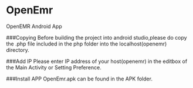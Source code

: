 # OpenEmr
OpenEMR Android App

###Copying
Before building the project into android studio,please do copy the .php file included in the php folder into the localhost(openemr) directory.

###Add IP
Please enter IP address of your host(openemr) in the editbox of the Main Activity or Setting Preference.

###Install APP
OpenEmr.apk can be found in the APK folder.
